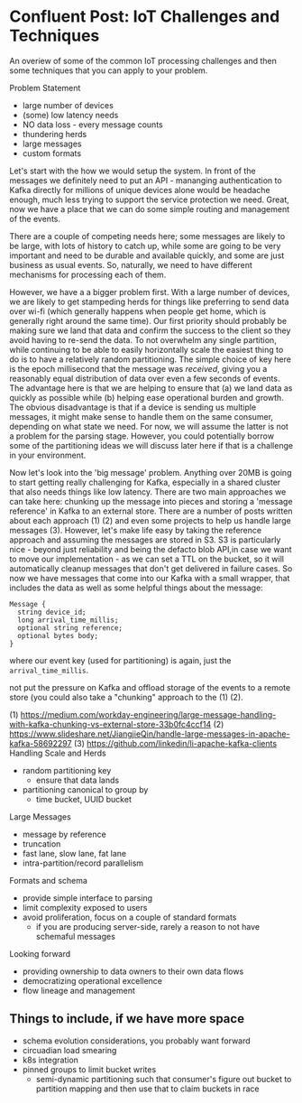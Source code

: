 # Confluent Post: IoT Challenges and Techniques

An overiew of some of the common IoT processing challenges and then some techniques that you can apply to your problem.

Problem Statement
 - large number of devices
 - (some) low latency needs
 - NO data loss - every message counts
 - thundering herds
 - large messages
 - custom formats
 
Let's start with the how we would setup the system. In front of the messages we definitely need to put an API - 
mananging authentication to Kafka directly for millions of unique devices alone would be headache enough, much less 
trying to support the service protection we need. Great, now we have a place that we can do some simple routing and 
management of the events.

<Device to API image>

There are a couple of competing needs here; some messages are likely to be large, with lots of history to catch up, 
while some are going to be very important and need to be durable and available quickly, and some are just business as
 usual events. So, naturally, we need to have different mechanisms for processing each of them.
 
However, we have a a bigger problem first. With a large number of devices, we are likely to get stampeding herds for 
things like preferring to send data over wi-fi (which generally happens when people get home, which is generally right
around the same time). Our first priority should probably be making sure we land that data and confirm the success to
 the client so they avoid having to re-send the data.
 To not 
overwhelm any 
single partition, while continuing to be able
 to easily horizontally 
scale the easiest thing to do is to have a relatively random partitioning. The simple choice of key here is the epoch
 millisecond that the message was _received_, giving you a reasonably equal distribution of data over even a few 
 seconds of events. The advantage here is that we are helping to ensure that (a) we land data as quickly as possible 
 while (b) helping ease operational burden and growth. The obvious disadvantage is that if a device is sending us 
 multiple messages, it might make sense to handle them on the same consumer, depending on what state we need. For 
 now, we will assume the latter is not a problem for the parsing stage. However, you could potentially borrow some of
  the partitioning ideas we will discuss later here if that is a challenge in your environment.

Now let's look into the 'big message' problem. Anything over 20MB is going to start getting really challenging for 
Kafka, especially in a shared cluster that also needs things like low latency. There are two main approaches we can 
take here: chunking up the message into pieces and storing a 'message reference' in Kafka to an external store. There
 are a number of posts written about each approach (1) (2) and even some projects to help us handle large messages 
 (3). However, let's make life easy by taking the reference approach and assuming the messages are stored in S3. S3 
 is particularly nice - beyond just reliability and being the defacto blob API,in case we want to move our 
 implementation - as we can set a TTL on the bucket, so it will automatically cleanup messages that don't get 
 delivered in failure cases. So now we have messages that come into our Kafka with a small wrapper, that includes the
  data as well as some helpful things about the message:

  ```
  Message {
    string device_id;
    long arrival_time_millis;
    optional string reference;
    optional bytes body;
  }
  ```
where our event key (used for partitioning) is again, just the `arrival_time_millis`.
 
 
not 
put the pressure on Kafka
 and offload storage of the events to a remote store (you could also take a "chunking" approach to the   (1) (2).
 
 (1) https://medium.com/workday-engineering/large-message-handling-with-kafka-chunking-vs-external-store-33b0fc4ccf14
 (2) https://www.slideshare.net/JiangjieQin/handle-large-messages-in-apache-kafka-58692297
 (3) https://github.com/linkedin/li-apache-kafka-clients
Handling Scale and Herds
 - random partitioning key
   -  ensure that data lands
 - partitioning canonical to group by
   - time bucket, UUID bucket

Large Messages
 - message by reference
 - truncation
 - fast lane, slow lane, fat lane
 - intra-partition/record parallelism

Formats and schema
 - provide simple interface to parsing
 - limit complexity exposed to users
 - avoid proliferation, focus on a couple of standard formats
   - if you are producing server-side, rarely a reason to not have schemaful messages

Looking forward
 - providing ownership to data owners to their own data flows
 - democratizing operational excellence
 - flow lineage and management


Things to include, if we have more space
-------------
 - schema evolution considerations, you probably want forward
 - circuadian load smearing
 - k8s integration
 - pinned groups to limit bucket writes
	 - semi-dynamic partitioning such that consumer's figure out bucket to partition mapping and then use that to claim buckets in race
